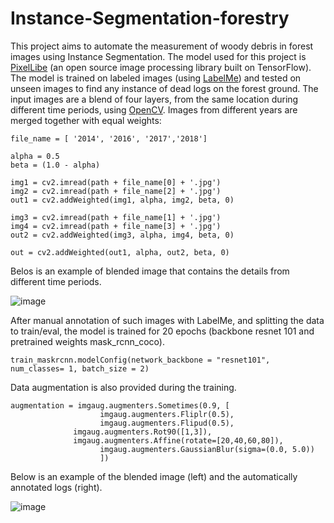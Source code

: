 # Instance-Segmentation-forestry

This project aims to automate the measurement of woody debris in forest images using Instance Segmentation. The model used for this project is [PixelLibe](https://github.com/ayoolaolafenwa/PixelLib) (an open source image processing library built on TensorFlow). The model is trained on labeled images (using [LabelMe](https://github.com/wkentaro/labelme)) and tested on unseen images to find any instance of dead logs on the forest ground. The input images are a blend of four layers, from the same location during different time periods, using [OpenCV](https://opencv.org/). Images from different years are merged together with equal weights:

```
file_name = [ '2014', '2016', '2017','2018'] 

alpha = 0.5
beta = (1.0 - alpha)

img1 = cv2.imread(path + file_name[0] + '.jpg')
img2 = cv2.imread(path + file_name[2] + '.jpg')
out1 = cv2.addWeighted(img1, alpha, img2, beta, 0)

img3 = cv2.imread(path + file_name[1] + '.jpg')
img4 = cv2.imread(path + file_name[3] + '.jpg')
out2 = cv2.addWeighted(img3, alpha, img4, beta, 0)

out = cv2.addWeighted(out1, alpha, out2, beta, 0)
```

Belos is an example of blended image that contains the details from different time periods.

![image](https://user-images.githubusercontent.com/34719495/119863917-17727800-bee8-11eb-97e6-2f7b21f721c8.png)


After manual annotation of such images with LabelMe, and splitting the data to train/eval, the model is trained for 20 epochs (backbone resnet 101 and pretrained weights mask_rcnn_coco). 
```
train_maskrcnn.modelConfig(network_backbone = "resnet101", num_classes= 1, batch_size = 2)
```

Data augmentation is also provided during the training. 
```
augmentation = imgaug.augmenters.Sometimes(0.9, [
			        imgaug.augmenters.Fliplr(0.5),
			        imgaug.augmenters.Flipud(0.5),
              imgaug.augmenters.Rot90([1,3]),
              imgaug.augmenters.Affine(rotate=[20,40,60,80]),
			        imgaug.augmenters.GaussianBlur(sigma=(0.0, 5.0))
			        ])
```

Below is an example of the blended image (left) and the automatically annotated logs (right). 

![image](https://user-images.githubusercontent.com/34719495/119857439-90ba9c80-bee1-11eb-9e0c-511287c15c6c.png)
